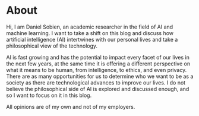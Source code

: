 # About

Hi, I am Daniel Sobien, an academic researcher in the field of AI and machine learning. I want to take a shift on this blog and discuss how artificial intelligence (AI) intertwines with our personal lives and take a philosophical view of the technology. 

AI is fast growing and has the potential to impact every facet of our lives in the next few years, at the same time it is offering a different perspective on what it means to be human, from intelligence, to ethics, and even privacy. There are as many opportunities for us to determine who we want to be as a society as there are technological advances to improve our lives. I do not believe the philosophical side of AI is explored and discussed enough, and so I want to focus on it in this blog.

All opinions are of my own and not of my employers.

